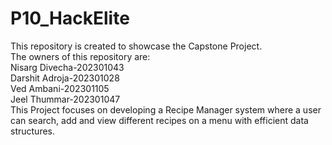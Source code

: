 # P10_HackElite
This repository is created to showcase the Capstone Project.
<br>
The owners of this repository are:
<br>
Nisarg Divecha-202301043
<br>
Darshit Adroja-202301028
<br>
Ved Ambani-202301105
<br>
Jeel Thummar-202301047
<br>
This Project focuses on developing a Recipe Manager system where a user can search, add and view different recipes on a menu
with efficient data structures.


